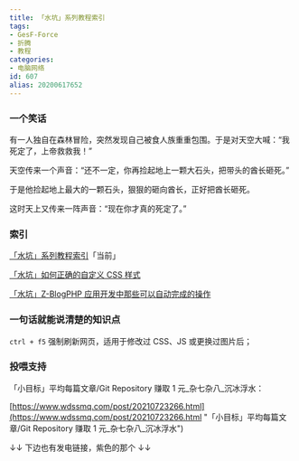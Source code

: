```yaml
---
title: 「水坑」系列教程索引
tags:
- GesF-Force
- 折腾
- 教程
categories:
- 电脑网络
id: 607
alias: 20200617652
---
```


### 一个笑话

有一人独自在森林冒险，突然发现自己被食人族重重包围。于是对天空大喊：“我死定了，上帝救救我！”

天空传来一个声音：“还不一定，你再捡起地上一颗大石头，把带头的酋长砸死。”

于是他捡起地上最大的一颗石头，狠狠的砸向酋长，正好把酋长砸死。

这时天上又传来一阵声音：“现在你才真的死定了。”

<!--more-->

### 索引

[「水坑」系列教程索引](/post/20200617652.html "「水坑」系列教程索引")「当前」

[「水坑」如何正确的自定义 CSS 样式](/post/20190705015.html "「水坑」如何正确的自定义 CSS 样式")

[「水坑」Z-BlogPHP 应用开发中那些可以自动完成的操作](/post/20200105022.html "「水坑」Z-BlogPHP 应用开发中那些可以自动完成的操作")

### 一句话就能说清楚的知识点

`ctrl + f5` 强制刷新网页，适用于修改过 CSS、JS 或更换过图片后；

### 投喂支持

「小目标」平均每篇文章/Git Repository 赚取 1 元\_杂七杂八\_沉冰浮水：

[https://www.wdssmq.com/post/20210723266.html](https://www.wdssmq.com/post/20210723266.html "「小目标」平均每篇文章/Git Repository 赚取 1 元\_杂七杂八\_沉冰浮水")

↓↓ 下边也有发电链接，紫色的那个 ↓↓
